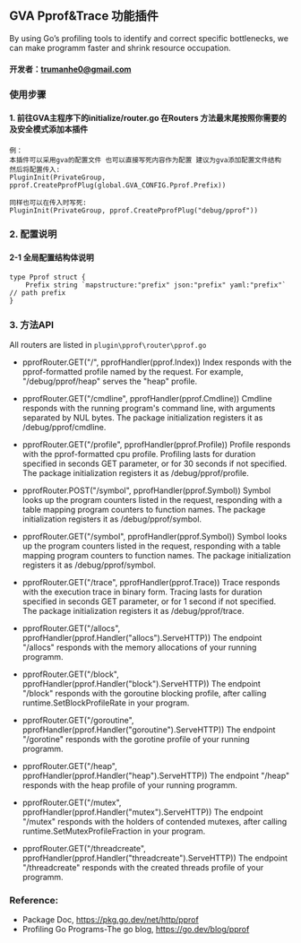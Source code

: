 ## GVA Pprof&Trace 功能插件
By using Go’s profiling tools to identify and correct specific bottlenecks, we can make programm faster and shrink resource occupation.
#### 开发者：trumanhe0@gmail.com

### 使用步骤

#### 1. 前往GVA主程序下的initialize/router.go 在Routers 方法最末尾按照你需要的及安全模式添加本插件
    例：
    本插件可以采用gva的配置文件 也可以直接写死内容作为配置 建议为gva添加配置文件结构 然后将配置传入:
	PluginInit(PrivateGroup, pprof.CreatePprofPlug(global.GVA_CONFIG.Pprof.Prefix))

    同样也可以在传入时写死:
    PluginInit(PrivateGroup, pprof.CreatePprofPlug("debug/pprof"))

### 2. 配置说明

#### 2-1 全局配置结构体说明

    type Pprof struct {
        Prefix string `mapstructure:"prefix" json:"prefix" yaml:"prefix"` // path prefix
    }


### 3. 方法API
All routers are listed in `plugin\pprof\router\pprof.go`
* pprofRouter.GET("/", pprofHandler(pprof.Index)) 
Index responds with the pprof-formatted profile named by the request. For example, "/debug/pprof/heap" serves the "heap" profile.

* pprofRouter.GET("/cmdline", pprofHandler(pprof.Cmdline)) 
Cmdline responds with the running program's command line, with arguments separated by NUL bytes. The package initialization registers it as /debug/pprof/cmdline.

* pprofRouter.GET("/profile", pprofHandler(pprof.Profile)) 
Profile responds with the pprof-formatted cpu profile. Profiling lasts for duration specified in seconds GET parameter, or for 30 seconds if not specified. The package initialization registers it as /debug/pprof/profile.

* pprofRouter.POST("/symbol", pprofHandler(pprof.Symbol)) 
Symbol looks up the program counters listed in the request, responding with a table mapping program counters to function names. The package initialization registers it as /debug/pprof/symbol.

* pprofRouter.GET("/symbol", pprofHandler(pprof.Symbol))
Symbol looks up the program counters listed in the request, responding with a table mapping program counters to function names. The package initialization registers it as /debug/pprof/symbol.

* pprofRouter.GET("/trace", pprofHandler(pprof.Trace))
Trace responds with the execution trace in binary form. Tracing lasts for duration specified in seconds GET parameter, or for 1 second if not specified. The package initialization registers it as /debug/pprof/trace.

* pprofRouter.GET("/allocs", pprofHandler(pprof.Handler("allocs").ServeHTTP))
The endpoint "/allocs" responds with the memory allocations of your running programm.

* pprofRouter.GET("/block", pprofHandler(pprof.Handler("block").ServeHTTP))
The endpoint "/block" responds with the goroutine blocking profile, after calling runtime.SetBlockProfileRate in your program.

* pprofRouter.GET("/goroutine", pprofHandler(pprof.Handler("goroutine").ServeHTTP))
The endpoint "/gorotine" responds with the gorotine profile of your running programm.

* pprofRouter.GET("/heap", pprofHandler(pprof.Handler("heap").ServeHTTP))
The endpoint "/heap" responds with the heap profile of your running programm.

* pprofRouter.GET("/mutex", pprofHandler(pprof.Handler("mutex").ServeHTTP))
The endpoint "/mutex" responds with the holders of contended mutexes, after calling runtime.SetMutexProfileFraction in your program.

* pprofRouter.GET("/threadcreate", pprofHandler(pprof.Handler("threadcreate").ServeHTTP))
The endpoint "/threadcreate" responds with the created threads profile of your programm.

### Reference:  
* Package Doc, https://pkg.go.dev/net/http/pprof   
* Profiling Go Programs-The go blog, https://go.dev/blog/pprof
